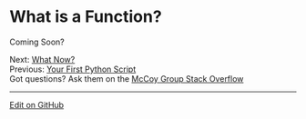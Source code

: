 # What is a Function?

Coming Soon?

Next: [What Now?](WhatNow.md)<br/>
Previous: [Your First Python Script](FirstPythonScript.md)<br/>
Got questions? Ask them on the [McCoy Group Stack Overflow](https://stackoverflow.com/c/mccoygroup/questions/ask)

---
[Edit on GitHub](https://github.com/McCoyGroup/References/edit/gh-pages/McCoy%20Group%20Code%20Academy/GettingStarted/FunctionsAndBeyond.md)